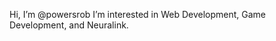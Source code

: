 Hi, I’m @powersrob
I’m interested in Web Development, Game Development, and Neuralink.



<!---
powersrob/powersrob is a ✨ special ✨ repository because its `README.md` (this file) appears on your GitHub profile.
You can click the Preview link to take a look at your changes.
--->
